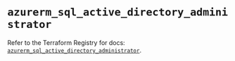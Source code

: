 # `azurerm_sql_active_directory_administrator`

Refer to the Terraform Registry for docs: [`azurerm_sql_active_directory_administrator`](https://registry.terraform.io/providers/hashicorp/azurerm/3.100.0/docs/resources/sql_active_directory_administrator).
